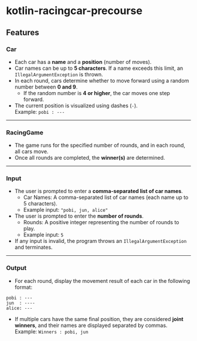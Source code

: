 # kotlin-racingcar-precourse

## Features

### Car

- Each car has a **name** and a **position** (number of moves).
- Car names can be up to **5 characters**. If a name exceeds this limit, an `IllegalArgumentException` is thrown.
- In each round, cars determine whether to move forward using a random number between **0 and 9**.
    - If the random number is **4 or higher**, the car moves one step forward.
- The current position is visualized using dashes (`-`).  
  Example: `pobi : ---`

---
    
### RacingGame

- The game runs for the specified number of rounds, and in each round, all cars move.
- Once all rounds are completed, the **winner(s)** are determined.


---

### Input

- The user is prompted to enter a **comma-separated list of car names**.
  - Car Names: A comma-separated list of car names (each name up to 5 characters).
  - Example input: ```"pobi, jun, alice"```
- The user is prompted to enter the **number of rounds**.
  - Rounds: A positive integer representing the number of rounds to play.
  - Example input: ```5```
- If any input is invalid, the program throws an `IllegalArgumentException` and terminates.


---

### Output
- For each round, display the movement result of each car in the following format:
```
pobi : ---
jun  : ----
alice: ---
```

- If multiple cars have the same final position, they are considered **joint winners**, and their names are displayed separated by commas.  
  Example: `Winners : pobi, jun`

